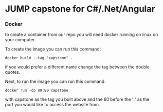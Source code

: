 # JUMP capstone for C#/.Net/Angular

### Docker

to create a container from our repo you will need docker running on linux on your computer. 

To create the image you can run this command:

    docker build --tag "capstone" .

if you would prefer a different name change the tag between the double quotes.

Next, to run the image you can run this command:

    docker run -dp 80:80 capstone

with capstone as the tag you built above and the 80 before the ':' as the port you would like to access the website from. 
